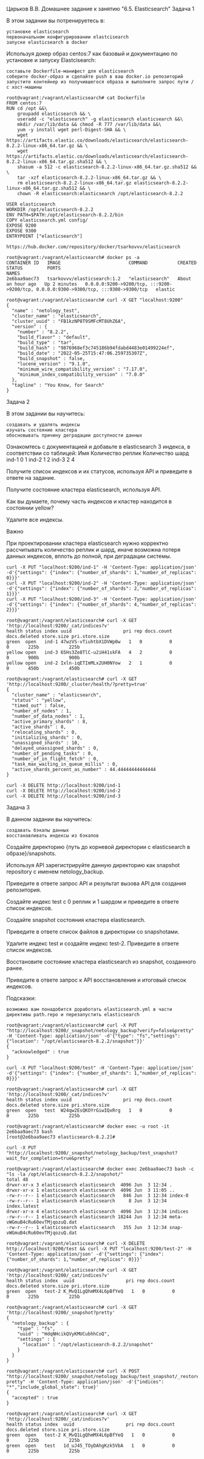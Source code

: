 Царьков В.В.
Домашнее задание к занятию "6.5. Elasticsearch"
Задача 1

В этом задании вы потренируетесь в:

    установке elasticsearch
    первоначальном конфигурировании elastcisearch
    запуске elasticsearch в docker

Используя докер образ centos:7 как базовый и документацию по установке и запуску Elastcisearch:

    составьте Dockerfile-манифест для elasticsearch
    соберите docker-образ и сделайте push в ваш docker.io репозиторий
    запустите контейнер из получившегося образа и выполните запрос пути / c хост-машины
```
root@vagrant:/vagrant/elasticsearch# cat Dockerfile
FROM centos:7
RUN cd /opt &&\
    groupadd elasticsearch && \
    useradd -c "elasticsearch" -g elasticsearch elasticsearch &&\
    mkdir /var/lib/data && chmod -R 777 /var/lib/data &&\
    yum -y install wget perl-Digest-SHA && \
    wget https://artifacts.elastic.co/downloads/elasticsearch/elasticsearch-8.2.2-linux-x86_64.tar.gz && \
    wget https://artifacts.elastic.co/downloads/elasticsearch/elasticsearch-8.2.2-linux-x86_64.tar.gz.sha512 && \
    shasum -a 512 -c elasticsearch-8.2.2-linux-x86_64.tar.gz.sha512 && \
    tar -xzf elasticsearch-8.2.2-linux-x86_64.tar.gz && \
    rm elasticsearch-8.2.2-linux-x86_64.tar.gz elasticsearch-8.2.2-linux-x86_64.tar.gz.sha512 && \
    chown -R elasticsearch:elasticsearch /opt/elasticsearch-8.2.2

USER elasticsearch
WORKDIR /opt/elasticsearch-8.2.2
ENV PATH=$PATH:/opt/elasticsearch-8.2.2/bin
COPY elasticsearch.yml config/
EXPOSE 9200
EXPOSE 9300
ENTRYPOINT ["elasticsearch"]
```
```
https://hub.docker.com/repository/docker/tsarkovvv/elasticsearch
```
```
root@vagrant:/vagrant/elasticsearch# docker ps -a
CONTAINER ID   IMAGE                         COMMAND           CREATED             STATUS         PORTS                                                                                  NAMES
2e6baa9aec73   tsarkovvv/elasticsearch:1.2   "elasticsearch"   About an hour ago   Up 2 minutes   0.0.0.0:9200->9200/tcp, :::9200->9200/tcp, 0.0.0.0:9300->9300/tcp, :::9300->9300/tcp   elastic
```
```
root@vagrant:/vagrant/elasticsearch# curl -X GET "localhost:9200"
{
  "name" : "netology_test",
  "cluster_name" : "elasticsearch",
  "cluster_uuid" : "FB1kzNP8T9SMFcMT8UhZ6A",
  "version" : {
    "number" : "8.2.2",
    "build_flavor" : "default",
    "build_type" : "tar",
    "build_hash" : "9876968ef3c745186b94fdabd4483e01499224ef",
    "build_date" : "2022-05-25T15:47:06.259735307Z",
    "build_snapshot" : false,
    "lucene_version" : "9.1.0",
    "minimum_wire_compatibility_version" : "7.17.0",
    "minimum_index_compatibility_version" : "7.0.0"
  },
  "tagline" : "You Know, for Search"
}
```
Задача 2

В этом задании вы научитесь:

    создавать и удалять индексы
    изучать состояние кластера
    обосновывать причину деградации доступности данных

Ознакомтесь с документацией и добавьте в elasticsearch 3 индекса, в соответствии со таблицей:
Имя 	Количество реплик 	Количество шард
ind-1 	0 	1
ind-2 	1 	2
ind-3 	2 	4

Получите список индексов и их статусов, используя API и приведите в ответе на задание.

Получите состояние кластера elasticsearch, используя API.

Как вы думаете, почему часть индексов и кластер находится в состоянии yellow?

Удалите все индексы.

Важно

При проектировании кластера elasticsearch нужно корректно рассчитывать количество реплик и шард, иначе возможна потеря данных индексов, вплоть до полной, при деградации системы.
```
curl -X PUT "localhost:9200/ind-1" -H 'Content-Type: application/json' -d'{"settings": {"index": {"number_of_shards": 1,"number_of_replicas": 0}}}'
curl -X PUT "localhost:9200/ind-2" -H 'Content-Type: application/json' -d'{"settings": {"index": {"number_of_shards": 2,"number_of_replicas": 1}}}'
curl -X PUT "localhost:9200/ind-3" -H 'Content-Type: application/json' -d'{"settings": {"index": {"number_of_shards": 4,"number_of_replicas": 2}}}'
```
```
root@vagrant:/vagrant/elasticsearch# curl -X GET 'http://localhost:9200/_cat/indices?v'
health status index uuid                   pri rep docs.count docs.deleted store.size pri.store.size
green  open   ind-1 47wzVS-vTiuhtbX1DVWp0w   1   0          0            0       225b           225b
yellow open   ind-3 65Hs3Ze8TlC-u2iH41skFA   4   2          0            0       900b           900b
yellow open   ind-2 Ixln-iqETImMLx2UH0NYow   2   1          0            0       450b           450b
```
```
root@vagrant:/vagrant/elasticsearch# curl -X GET 'http://localhost:9200/_cluster/health/?pretty=true'
{
  "cluster_name" : "elasticsearch",
  "status" : "yellow",
  "timed_out" : false,
  "number_of_nodes" : 1,
  "number_of_data_nodes" : 1,
  "active_primary_shards" : 8,
  "active_shards" : 8,
  "relocating_shards" : 0,
  "initializing_shards" : 0,
  "unassigned_shards" : 10,
  "delayed_unassigned_shards" : 0,
  "number_of_pending_tasks" : 0,
  "number_of_in_flight_fetch" : 0,
  "task_max_waiting_in_queue_millis" : 0,
  "active_shards_percent_as_number" : 44.44444444444444
}
```
```
curl -X DELETE http://localhost:9200/ind-1
curl -X DELETE http://localhost:9200/ind-2
curl -X DELETE http://localhost:9200/ind-3
```
Задача 3

В данном задании вы научитесь:

    создавать бэкапы данных
    восстанавливать индексы из бэкапов

Создайте директорию {путь до корневой директории с elasticsearch в образе}/snapshots.

Используя API зарегистрируйте данную директорию как snapshot repository c именем netology_backup.

Приведите в ответе запрос API и результат вызова API для создания репозитория.

Создайте индекс test с 0 реплик и 1 шардом и приведите в ответе список индексов.

Создайте snapshot состояния кластера elasticsearch.

Приведите в ответе список файлов в директории со snapshotами.

Удалите индекс test и создайте индекс test-2. Приведите в ответе список индексов.

Восстановите состояние кластера elasticsearch из snapshot, созданного ранее.

Приведите в ответе запрос к API восстановления и итоговый список индексов.

Подсказки:

    возможно вам понадобится доработать elasticsearch.yml в части директивы path.repo и перезапустить elasticsearch
```
root@vagrant:/vagrant/elasticsearch# curl -X PUT "http://localhost:9200/_snapshot/netology_backup?verify=false&pretty" -H 'Content-Type: application/json' -d'{"type": "fs","settings": {"location": "/opt/elasticsearch-8.2.2/snapshot"}}'
{
  "acknowledged" : true
}
```
```
curl -X PUT "localhost:9200/test" -H 'Content-Type: application/json' -d'{"settings": {"index": {"number_of_shards": 1,"number_of_replicas": 0}}}'
```
```
root@vagrant:/vagrant/elasticsearch# curl -X GET 'http://localhost:9200/_cat/indices?v'
health status index uuid                   pri rep docs.count docs.deleted store.size pri.store.size
green  open   test  W24qw2EsQKOYrGiwIQxRrg   1   0          0            0       225b           225b
```
```
root@vagrant:/vagrant/elasticsearch# docker exec -u root -it 2e6baa9aec73 bash
[root@2e6baa9aec73 elasticsearch-8.2.2]#
```
```
curl -X PUT "http://localhost:9200/_snapshot/netology_backup/test_snapshot?wait_for_completion=true&pretty"
```
```
root@vagrant:/vagrant/elasticsearch# docker exec 2e6baa9aec73 bash -c "ls -la /opt/elasticsearch-8.2.2/snapshot/"
total 48
drwxr-xr-x 3 elasticsearch elasticsearch  4096 Jun  3 12:34 .
drwxr-xr-x 1 elasticsearch elasticsearch  4096 Jun  3 11:05 ..
-rw-r--r-- 1 elasticsearch elasticsearch   846 Jun  3 12:34 index-0
-rw-r--r-- 1 elasticsearch elasticsearch     8 Jun  3 12:34 index.latest
drwxr-xr-x 4 elasticsearch elasticsearch  4096 Jun  3 12:34 indices
-rw-r--r-- 1 elasticsearch elasticsearch 18244 Jun  3 12:34 meta-vWGmuB4cRu60evTMjqozuQ.dat
-rw-r--r-- 1 elasticsearch elasticsearch   355 Jun  3 12:34 snap-vWGmuB4cRu60evTMjqozuQ.dat
```
```
root@vagrant:/vagrant/elasticsearch# curl -X DELETE http://localhost:9200/test && curl -X PUT "localhost:9200/test-2" -H 'Content-Type: application/json' -d'{"settings": {"index": {"number_of_shards": 1,"number_of_replicas": 0}}}'
```
```
root@vagrant:/vagrant/elasticsearch# curl -X GET 'http://localhost:9200/_cat/indices?v'
health status index  uuid                   pri rep docs.count docs.deleted store.size pri.store.size
green  open   test-2 K_MvQ1LgQhmMX4L6pBfYeQ   1   0          0            0       225b           225b
```
```
root@vagrant:/vagrant/elasticsearch# curl -X GET 'http://localhost:9200/_snapshot?pretty'
{
  "netology_backup" : {
    "type" : "fs",
    "uuid" : "HdqNHcikQVyKMUCubhhCoQ",
    "settings" : {
      "location" : "/opt/elasticsearch-8.2.2/snapshot"
    }
  }
}
```
```
root@vagrant:/vagrant/elasticsearch# curl -X POST "http://localhost:9200/_snapshot/netology_backup/test_snapshot/_restore?pretty" -H 'Content-Type: application/json' -d'{"indices": "*","include_global_state": true}'
{
  "accepted" : true
}
```
```
root@vagrant:/vagrant/elasticsearch# curl -X GET 'http://localhost:9200/_cat/indices?v'
health status index  uuid                   pri rep docs.count docs.deleted store.size pri.store.size
green  open   test-2 K_MvQ1LgQhmMX4L6pBfYeQ   1   0          0            0       225b           225b
green  open   test   1d_uJ45_TOyDAhgKzk5VbA   1   0          0            0       225b           225b
```
